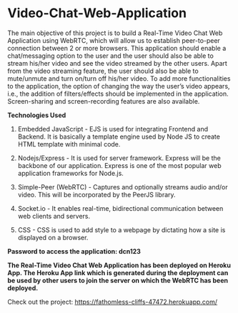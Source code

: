 # Video-Chat-Web-Application
The main objective of this project is to build a Real-Time Video Chat Web Application using WebRTC, which will allow us to establish peer-to-peer connection between 2 or more browsers. This application should enable a chat/messaging option to the user and the user should also be able to stream his/her video and see the video streamed by the other users. Apart from the video streaming feature, the user should also be able to mute/unmute and turn on/turn off his/her video. To add more functionalities to the application, the option of changing the way the user’s video appears, i.e., the addition of filters/effects should be implemented in the application. Screen-sharing and screen-recording features are also available. 

**Technologies Used**

1.	Embedded JavaScript - EJS is used for integrating Frontend and Backend. It is basically a template engine used by Node JS to create HTML template with minimal code.

2.	Nodejs/Express - It is used for server framework. Express will be the backbone of our application. Express is one of the most popular web application frameworks for Node.js.

3.	Simple-Peer (WebRTC) - Captures and optionally streams audio and/or video. This will be incorporated by the PeerJS library. 

4.	Socket.io - It enables real-time, bidirectional communication between web clients and servers. 

5.	CSS - CSS is used to add style to a webpage by dictating how a site is displayed on a browser.

**Password to access the application:
dcn123**


**The Real-Time Video Chat Web Application has been deployed on Heroku App. The Heroku App link which is generated during the deployment can be used by other users to join the server on which the WebRTC has been deployed.**

Check out the project:
https://fathomless-cliffs-47472.herokuapp.com/
